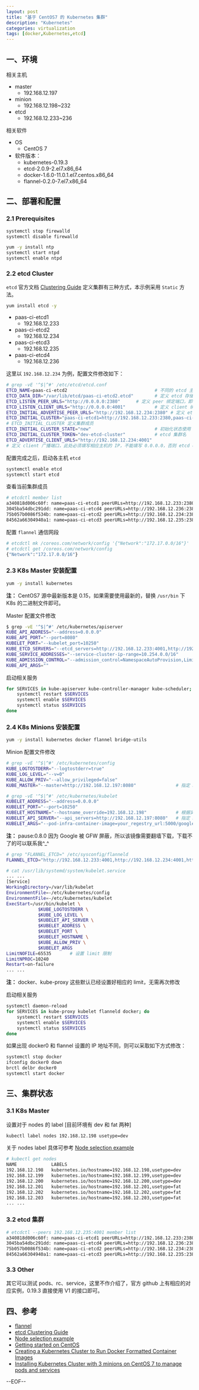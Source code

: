 ```yaml
---
layout: post
title: "基于 CentOS7 的 Kubernetes 集群"
description: "Kubernetes"
categories: virtualization
tags: [docker,Kubernetes,etcd]
---
```


## 一、环境

相关主机

* master
    * 192.168.12.197
* minion
    * 192.168.12.198~232
* etcd
    * 192.168.12.233~236

相关软件

* OS
    * CentOS 7
* 软件版本：
    * kubernetes-0.19.3
    * etcd-2.0.9-2.el7.x86_64
    * docker-1.6.0-11.0.1.el7.centos.x86_64
    * flannel-0.2.0-7.el7.x86_64

## 二、部署和配置

### 2.1 Prerequisites

``` bash
systemctl stop firewalld
systemctl disable firewalld
```

``` bash
yum -y install ntp
systemctl start ntpd
systemctl enable ntpd
```

### 2.2 etcd Cluster

`etcd` 官方文档 [Clustering Guide](https://github.com/coreos/etcd/blob/master/Documentation/clustering.md) 定义集群有三种方式，本示例采用 `Static` 方法。

``` bash
yum install etcd -y
```

* paas-ci-etcd1
    * 192.168.12.233
* paas-ci-etcd2
    * 192.168.12.234
* paas-ci-etcd3
    * 192.168.12.235
* paas-ci-etcd4
    * 192.168.12.236


这里以 `192.168.12.234` 为例，配置文件修改如下：

``` bash
# grep -vE '^$|^#' /etc/etcd/etcd.conf
ETCD_NAME=paas-ci-etcd2                                 # 不同的 etcd 主机定义不同的 NAME
ETCD_DATA_DIR="/var/lib/etcd/paas-ci-etcd2.etcd"        # 定义 etcd 存储的数据目录
ETCD_LISTEN_PEER_URLS="http://0.0.0.0:2380"      # 定义 peer 绑定端口，即内部集群通信端口
ETCD_LISTEN_CLIENT_URLS="http://0.0.0.0:4001"           # 定义 client 绑定端口，即 client 访问通信端口
ETCD_INITIAL_ADVERTISE_PEER_URLS="http://192.168.12.234:2380" # 定义 etcd peer 初始化广播端口
ETCD_INITIAL_CLUSTER="paas-ci-etcd1=http://192.168.12.233:2380,paas-ci-etcd2=http://192.168.12.234:2380,paas-ci-etcd3=http://192.168.12.235:2380,paas-ci-etcd4=http://192.168.12.236:2380"
# ETCD_INITIAL_CLUSTER 定义集群成员
ETCD_INITIAL_CLUSTER_STATE="new"                        # 初始化状态使用 new，建立之后改此值为 existing
ETCD_INITIAL_CLUSTER_TOKEN="dev-etcd-cluster"           # etcd 集群名
ETCD_ADVERTISE_CLIENT_URLS="http://192.168.12.234:4001"
# 定义 client 广播端口，此处必须填写相应主机的 IP，不能填写 0.0.0.0，否则 etcd client 获取不了 etcd cluster 中的主机
```

配置完成之后，启动各主机 `etcd`

``` bash
systemctl enable etcd
systemctl start etcd
```

查看当前集群成员

``` bash
# etcdctl member list
a340818d006c60f: name=paas-ci-etcd1 peerURLs=http://192.168.12.233:2380 clientURLs=http://0.0.0.0:4001
3045ba54dbc291dd: name=paas-ci-etcd4 peerURLs=http://192.168.12.236:2380 clientURLs=http://0.0.0.0:4001
75b057b0086f534b: name=paas-ci-etcd2 peerURLs=http://192.168.12.234:2380 clientURLs=http://0.0.0.0:4001
84562a66304940a1: name=paas-ci-etcd3 peerURLs=http://192.168.12.235:2380 clientURLs=http://0.0.0.0:4001
```

配置 `flannel` 通信网段

``` bash
# etcdctl mk /coreos.com/network/config '{"Network":"172.17.0.0/16"}'
# etcdctl get /coreos.com/network/config
{"Network":"172.17.0.0/16"}
```

### 2.3 K8s Master 安装配置

``` bash
yum -y install kubernetes
```

__注：__ CentOS7 源中最新版本是 0.15，如果需要使用最新的，替换 `/usr/bin` 下 K8s 的二进制文件即可。

Master 配置文件修改

``` bash
$ grep -vE '^$|^#' /etc/kubernetes/apiserver
KUBE_API_ADDRESS="--address=0.0.0.0"
KUBE_API_PORT="--port=8080"
KUBELET_PORT="--kubelet_port=10250"
KUBE_ETCD_SERVERS="--etcd_servers=http://192.168.12.233:4001,http://192.168.12.234:4001,http://192.168.12.235:4001,http://192.168.12.236:4001"
KUBE_SERVICE_ADDRESSES="--service-cluster-ip-range=10.254.0.0/16"
KUBE_ADMISSION_CONTROL="--admission_control=NamespaceAutoProvision,LimitRanger,ResourceQuota"
KUBE_API_ARGS=""
```

启动相关服务

``` bash
for SERVICES in kube-apiserver kube-controller-manager kube-scheduler; do
    systemctl restart $SERVICES
    systemctl enable $SERVICES
    systemctl status $SERVICES
done
```

### 2.4 K8s Minions 安装配置

``` bash
yum -y install kubernetes docker flannel bridge-utils
```

Minion 配置文件修改

``` bash
# grep -vE '^$|^#' /etc/kubernetes/config
KUBE_LOGTOSTDERR="--logtostderr=true"
KUBE_LOG_LEVEL="--v=0"
KUBE_ALLOW_PRIV="--allow_privileged=false"
KUBE_MASTER="--master=http://192.168.12.197:8080"               # 指定 master 主机 IP
```

``` bash
# grep -vE '^$|^#' /etc/kubernetes/kubelet
KUBELET_ADDRESS="--address=0.0.0.0"
KUBELET_PORT="--port=10250"
KUBELET_HOSTNAME="--hostname_override=192.168.12.198"           # 根据实际的 minion 对于 hostname 或者 IP 修改
KUBELET_API_SERVER="--api_servers=http://192.168.12.197:8080"   # 指定 master 主机 IP
KUBELET_ARGS="--pod-infra-container-image=your_regestry_url:5000/google_containers/pause:0.8.0"    # 指定私有 registry pull pause image
```

__注：__ pause:0.8.0 因为 Google 被 GFW 屏蔽，所以该镜像需要翻墙下载，下载不了的可以联系我^_^

``` bash
# grep "FLANNEL_ETCD=" /etc/sysconfig/flanneld
FLANNEL_ETCD="http://192.168.12.233:4001,http://192.168.12.234:4001,http://192.168.12.235:4001,http://192.168.12.236:4001"
```

``` bash
# cat /usr/lib/systemd/system/kubelet.service
... ...
[Service]
WorkingDirectory=/var/lib/kubelet
EnvironmentFile=-/etc/kubernetes/config
EnvironmentFile=-/etc/kubernetes/kubelet
ExecStart=/usr/bin/kubelet \
            $KUBE_LOGTOSTDERR \
            $KUBE_LOG_LEVEL \
            $KUBELET_API_SERVER \
            $KUBELET_ADDRESS \
            $KUBELET_PORT \
            $KUBELET_HOSTNAME \
            $KUBE_ALLOW_PRIV \
            $KUBELET_ARGS
LimitNOFILE=65535       # 设置 limit 限制
LimitNPROC=10240
Restart=on-failure
... ...
```

__注：__ docker、kube-proxy 这些默认已经设置好相应的 limit，无需再次修改

启动相关服务

``` bash
systemctl daemon-reload
for SERVICES in kube-proxy kubelet flanneld docker; do
    systemctl restart $SERVICES
    systemctl enable $SERVICES
    systemctl status $SERVICES
done
```

如果出现 docker0 和 flannel 设置的 IP 地址不同，则可以采取如下方式修改：

``` bash
systemctl stop docker
ifconfig docker0 down
brctl delbr docker0
systemctl start docker
```

## 三、集群状态

### 3.1 K8s Master

设置对于 nodes 的 label [目前环境有 dev 和 fat 两种]

``` bash
kubectl label nodes 192.168.12.198 usetype=dev
```

关于 nodes label 具体可参考 [Node selection example](https://github.com/GoogleCloudPlatform/kubernetes/tree/master/examples/node-selection)

``` bash
# kubectl get nodes
NAME             LABELS                                                 STATUS
192.168.12.198   kubernetes.io/hostname=192.168.12.198,usetype=dev      Ready
192.168.12.199   kubernetes.io/hostname=192.168.12.199,usetype=dev      Ready
192.168.12.200   kubernetes.io/hostname=192.168.12.200,usetype=dev      Ready
192.168.12.201   kubernetes.io/hostname=192.168.12.201,usetype=fat      Ready
192.168.12.202   kubernetes.io/hostname=192.168.12.202,usetype=fat      Ready
192.168.12.203   kubernetes.io/hostname=192.168.12.203,usetype=fat      Ready
... ...
```

### 3.2 etcd 集群

``` bash
# etcdctl --peers 192.168.12.235:4001 member list
a340818d006c60f: name=paas-ci-etcd1 peerURLs=http://192.168.12.233:2380 clientURLs=http://0.0.0.0:4001
3045ba54dbc291dd: name=paas-ci-etcd4 peerURLs=http://192.168.12.236:2380 clientURLs=http://0.0.0.0:4001
75b057b0086f534b: name=paas-ci-etcd2 peerURLs=http://192.168.12.234:2380 clientURLs=http://0.0.0.0:4001
84562a66304940a1: name=paas-ci-etcd3 peerURLs=http://192.168.12.235:2380 clientURLs=http://0.0.0.0:4001
```

### 3.3 Other

其它可以测试 pods、rc、service，这里不作介绍了，官方 github 上有相应的对应实例，0.19.3 直接使用 V1 的接口即可。

## 四、参考

* [flannel](https://github.com/coreos/flannel#flannel)
* [etcd Clustering Guide](https://github.com/coreos/etcd)
* [Node selection example](https://github.com/GoogleCloudPlatform/kubernetes/blob/master/examples/node-selection/README.md)
* [Getting started on CentOS](https://github.com/GoogleCloudPlatform/kubernetes/blob/master/docs/getting-started-guides/centos/centos_manual_config.md)
* [Creating a Kubernetes Cluster to Run Docker Formatted Container Images](https://access.redhat.com/articles/1353773)
* [Installing Kubernetes Cluster with 3 minions on CentOS 7 to manage pods and services](http://www.severalnines.com/blog/installing-kubernetes-cluster-minions-centos7-manage-pods-services)

--EOF--
